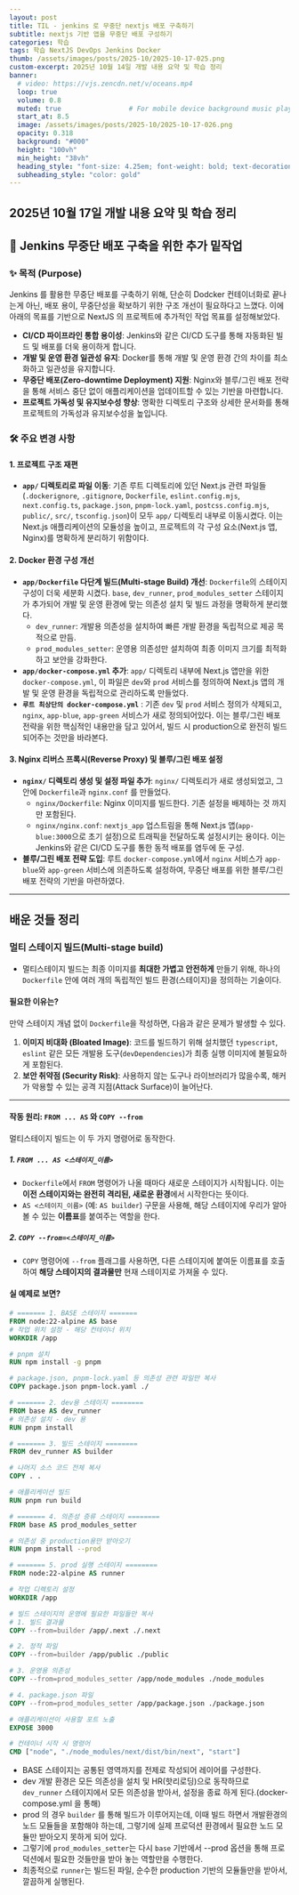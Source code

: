 ```yaml
---
layout: post 
title: TIL - jenkins 로 무중단 nextjs 배포 구축하기
subtitle: nextjs 기반 앱을 무중단 배포 구성하기
categories: 학습
tags: 학습 NextJS DevOps Jenkins Docker
thumb: /assets/images/posts/2025-10/2025-10-17-025.png
custom-excerpt: 2025년 10월 14일 개발 내용 요약 및 학습 정리
banner:
  # video: https://vjs.zencdn.net/v/oceans.mp4
  loop: true
  volume: 0.8
  muted: true                 # For mobile device background music play 
  start_at: 8.5
  image: /assets/images/posts/2025-10/2025-10-17-026.png
  opacity: 0.318
  background: "#000"
  height: "100vh"
  min_height: "38vh"
  heading_style: "font-size: 4.25em; font-weight: bold; text-decoration: underline"
  subheading_style: "color: gold"
---
```


## 2025년 10월 17일 개발 내용 요약 및 학습 정리
## 📝 Jenkins 무중단 배포 구축을 위한 추가 밑작업
### ✨ 목적 (Purpose)

Jenkins 를 활용한 무중단 배포를 구축하기 위해, 단순히 Dodcker 컨테이너화로 끝나는게 아닌, 배포 용이, 무중단성을 확보하기 위한 구조 개선이 필요하다고 느꼈다. 이에 아래의 목표를 기반으로 NextJS 의 프로젝트에 추가적인 작업 목표를 설정해보았다.

*   **CI/CD 파이프라인 통합 용이성**: Jenkins와 같은 CI/CD 도구를 통해 자동화된 빌드 및 배포를 더욱 용이하게 합니다.
*   **개발 및 운영 환경 일관성 유지**: Docker를 통해 개발 및 운영 환경 간의 차이를 최소화하고 일관성을 유지합니다.
*   **무중단 배포(Zero-downtime Deployment) 지원**: Nginx와 블루/그린 배포 전략을 통해 서비스 중단 없이 애플리케이션을 업데이트할 수 있는 기반을 마련합니다.
*   **프로젝트 가독성 및 유지보수성 향상**: 명확한 디렉토리 구조와 상세한 문서화를 통해 프로젝트의 가독성과 유지보수성을 높입니다.


### 🛠️ 주요 변경 사항 

#### 1. 프로젝트 구조 재편

*   **`app/` 디렉토리로 파일 이동**: 기존 루트 디렉토리에 있던 Next.js 관련 파일들 (`.dockerignore`, `.gitignore`, `Dockerfile`, `eslint.config.mjs`, `next.config.ts`, `package.json`, `pnpm-lock.yaml`, `postcss.config.mjs`, `public/`, `src/`, `tsconfig.json`)이 모두 `app/` 디렉토리 내부로 이동시켰다. 이는 Next.js 애플리케이션의 모듈성을 높이고, 프로젝트의 각 구성 요소(Next.js 앱, Nginx)를 명확하게 분리하기 위함이다.

#### 2. Docker 환경 구성 개선

*   **`app/Dockerfile` 다단계 빌드(Multi-stage Build) 개선**: `Dockerfile`의 스테이지 구성이 더욱 세분화 시켰다. `base`, `dev_runner`, `prod_modules_setter` 스테이지가 추가되어 개발 및 운영 환경에 맞는 의존성 설치 및 빌드 과정을 명확하게 분리했다.
    *   `dev_runner`: 개발용 의존성을 설치하여 빠른 개발 환경을 독립적으로 제공 목적으로 만듬.
    *   `prod_modules_setter`: 운영용 의존성만 설치하여 최종 이미지 크기를 최적화하고 보안을 강화한다.
*   **`app/docker-compose.yml` 추가**: `app/` 디렉토리 내부에 Next.js 앱만을 위한 `docker-compose.yml`, 이 파일은 `dev`와 `prod` 서비스를 정의하여 Next.js 앱의 개발 및 운영 환경을 독립적으로 관리하도록 만들었다.
*   **`루트 최상단의 docker-compose.yml`** : 기존 `dev` 및 `prod` 서비스 정의가 삭제되고, `nginx`, `app-blue`, `app-green` 서비스가 새로 정의되어있다. 이는 블루/그린 배포 전략을 위한 핵심적인 내용만을 담고 있어서, 빌드 시 production으로 완전히 빌드되어주는 것만을 바라본다.

#### 3. Nginx 리버스 프록시(Reverse Proxy) 및 블루/그린 배포 설정

*   **`nginx/` 디렉토리 생성 및 설정 파일 추가**: `nginx/` 디렉토리가 새로 생성되었고, 그 안에 `Dockerfile`과 `nginx.conf` 를 만들었다.
    *   `nginx/Dockerfile`: Nginx 이미지를 빌드한다. 기존 설정을 배제하는 것 까지만 포함된다.
    *   `nginx/nginx.conf`: `nextjs_app` 업스트림을 통해 Next.js 앱(`app-blue:3000`으로 초기 설정)으로 트래픽을 전달하도록 설정시키는 용이다. 이는 Jenkins와 같은 CI/CD 도구를 통한 동적 배포를 염두에 둔 구성.
*   **블루/그린 배포 전략 도입**: 루트 `docker-compose.yml`에서 `nginx` 서비스가 `app-blue`와 `app-green` 서비스에 의존하도록 설정하여, 무중단 배포를 위한 블루/그린 배포 전략의 기반을 마련하였다.

---

## 배운 것들 정리
### 멀티 스테이지 빌드(Multi-stage build) 
- 멀티스테이지 빌드는 최종 이미지를 **최대한 가볍고 안전하게** 만들기 위해, 하나의 `Dockerfile` 안에 여러 개의 독립적인 빌드 환경(스테이지)을 정의하는 기술이다.

#### 필요한 이유는? 
만약 스테이지 개념 없이 `Dockerfile`을 작성하면, 다음과 같은 문제가 발생할 수 있다.
1. **이미지 비대화 (Bloated Image)**: 코드를 빌드하기 위해 설치했던 `typescript`, `eslint` 같은 모든 개발용 도구(`devDependencies`)가 최종 실행 이미지에 불필요하게 포함된다.
2. **보안 취약점 (Security Risk)**: 사용하지 않는 도구나 라이브러리가 많을수록, 해커가 악용할 수 있는 공격 지점(Attack Surface)이 늘어난다.

---
#### 작동 원리: `FROM ... AS` 와 `COPY --from`

멀티스테이지 빌드는 이 두 가지 명령어로 동작한다.
##### 1. `FROM ... AS <스테이지_이름>`
- `Dockerfile`에서 `FROM` 명령어가 나올 때마다 새로운 스테이지가 시작됩니다. 이는 **이전 스테이지와는 완전히 격리된, 새로운 환경**에서 시작한다는 뜻이다.
- `AS <스테이지_이름>` (예: `AS builder`) 구문을 사용해, 해당 스테이지에 우리가 알아볼 수 있는 **이름표**를 붙여주는 역할을 한다.

##### 2. `COPY --from=<스테이지_이름>`
- `COPY` 명령어에 `--from` 플래그를 사용하면, 다른 스테이지에 붙여둔 이름표를 호출하여 **해당 스테이지의 결과물만** 현재 스테이지로 가져올 수 있다.

#### 실 예제로 보면?

```Dockerfile
# ======= 1. BASE 스테이지 =======
FROM node:22-alpine AS base
# 작업 위치 설정 - 해당 컨테이너 위치 
WORKDIR /app

# pnpm 설치 
RUN npm install -g pnpm

# package.json, pnpm-lock.yaml 등 의존성 관련 파일만 복사
COPY package.json pnpm-lock.yaml ./

# ======= 2. dev용 스테이지 ========
FROM base AS dev_runner
# 의존성 설치 - dev 용
RUN pnpm install

# ======= 3. 빌드 스테이지 ========
FROM dev_runner AS builder

# 나머지 소스 코드 전체 복사 
COPY . .

# 애플리케이션 빌드
RUN pnpm run build

# ======= 4. 의존성 증류 스테이지 ========
FROM base AS prod_modules_setter

# 의존성 중 production용만 받아오기
RUN pnpm install --prod

# ======= 5. prod 실행 스테이지 ========
FROM node:22-alpine AS runner

# 작업 디렉토리 설정 
WORKDIR /app

# 빌드 스테이지의 운영에 필요한 파일들만 복사 
# 1. 빌드 결과물 
COPY --from=builder /app/.next ./.next

# 2. 정적 파일
COPY --from=builder /app/public ./public

# 3. 운영용 의존성
COPY --from=prod_modules_setter /app/node_modules ./node_modules

# 4. package.json 파일
COPY --from=prod_modules_setter /app/package.json ./package.json

# 애플리케이션이 사용할 포트 노출 
EXPOSE 3000

# 컨테이너 시작 시 명령어
CMD ["node", "./node_modules/next/dist/bin/next", "start"]
```

- BASE 스테이지는 공통된 영역까지를 전제로 작성되어 레이어를 구성한다. 
- dev 개발 환경은 모든 의존성을 설치 및 HR(핫리로딩)으로 동작하므로 `dev_runner` 스테이지에서 모든 의존성을 받아서, 설정을 종료 하게 된다.(docker-compose.yml 을 통해)
- prod 의 경우 `builder` 를 통해 빌드가 이루어지는데, 이때 빌드 하면서 개발환경의 노드 모듈들을 포함해야 하는데, 그렇기에 실제 프로덕션 환경에서 필요한 노드 모듈만 받아오지 못하게 되어 있다. 
- 그렇기에 `prod_modules_setter`는 다시 `base` 기반에서 --prod 옵션을 통해 프로덕션에서 필요한 것들만을 받아 놓는 역할만을 수행한다. 
- 최종적으로 `runner`는 빌드된 파일, 순수한 production 기반의 모듈들만을 받아서, 깔끔하게 실행된다.